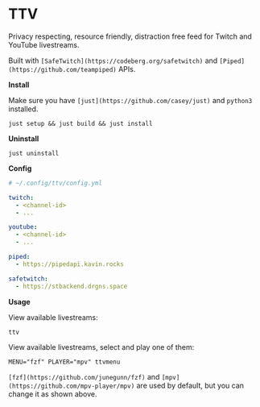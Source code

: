 # TTV

Privacy respecting, resource friendly, distraction free feed for Twitch and YouTube livestreams.

Built with `[SafeTwitch](https://codeberg.org/safetwitch)` and `[Piped](https://github.com/teampiped)` APIs.

**Install**

Make sure you have `[just](https://github.com/casey/just)` and `python3` installed.

```
just setup && just build && just install
```

**Uninstall**

```
just uninstall
```

**Config**

```yaml
# ~/.config/ttv/config.yml

twitch:
  - <channel-id>
  - ...

youtube:
  - <channel-id>
  - ...

piped:
  - https://pipedapi.kavin.rocks

safetwitch:
  - https://stbackend.drgns.space
```

**Usage**

View available livestreams:

```
ttv
```

View available livestreams, select and play one of them:

```
MENU="fzf" PLAYER="mpv" ttvmenu
```

`[fzf](https://github.com/junegunn/fzf)` and `[mpv](https://github.com/mpv-player/mpv)`
are used by default, but you can change it as shown above.
